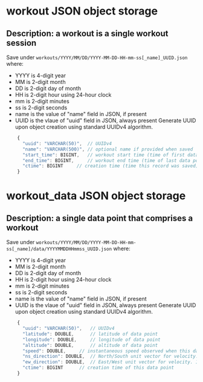 # workout JSON object storage
## Description: a workout is a single workout session
Save under `workouts/YYYY/MM/DD/YYYY-MM-DD-HH-mm-ss[_name]_UUID.json`
where:
 * YYYY is 4-digit year
 * MM is 2-digit month
 * DD is 2-digit day of month
 * HH is 2-digit hour using 24-hour clock
 * mm is 2-digit minutes
 * ss is 2-digit seconds
 * name is the value of "name" field in JSON, if present
 * UUID is the vlaue of "uuid" field in JSON, always present
Generate UUID upon object creation using standard UUIDv4 algorithm.


```javascript
    {
      "uuid": "VARCHAR(50)",  // UUIDv4
      "name": "VARCHAR(500)", // optional name if provided when saved
      "start_time": BIGINT,   // workout start time (time of first data point) in UNIX epoch time
      "end_time": BIGINT,     // workout end time (time of last data point) in UNIX epoch time
      "ctime": BIGINT     // creation time (time this record was saved) in UNIX epcoh time
    }
```

# workout_data JSON object storage
## Description: a single data point that comprises a workout
Save under `workouts/YYYY/MM/DD/YYYY-MM-DD-HH-mm-ss[_name]/data/YYYYMMDDHHmmss_UUID.json`
where:
 * YYYY is 4-digit year
 * MM is 2-digit month
 * DD is 2-digit day of month
 * HH is 2-digit hour using 24-hour clock
 * mm is 2-digit minutes
 * ss is 2-digit seconds
 * name is the value of "name" field in JSON, if present
 * UUID is the vlaue of "uuid" field in JSON, always present
Generate UUID upon object creation using standard UUIDv4 algorithm.


```javascript
    {
      "uuid": "VARCHAR(50)",   // UUIDv4
      "latitude": DOUBLE,      // latitude of data point
      "longitude": DOUBLE,     // longitude of data point
      "altitude": DOUBLE,      // altitude of data point
      "speed": DOUBLE,     // instantaneous speed observed when this data point was recorded
      "ns_direction": DOUBLE,  // North/South unit vector for velocity. 1 is due North, -1 is due South
      "ew_direction": DOUBLE,  // East/West unit vector for velocity. 1 is due East, -1 is due West
      "ctime": BIGINT      // creation time of this data point
    }
```
